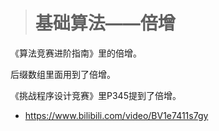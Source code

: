 > # 基础算法——倍增

《算法竞赛进阶指南》里的倍增。

后缀数组里面用到了倍增。

《挑战程序设计竞赛》里P345提到了倍增。

* https://www.bilibili.com/video/BV1e7411s7gy